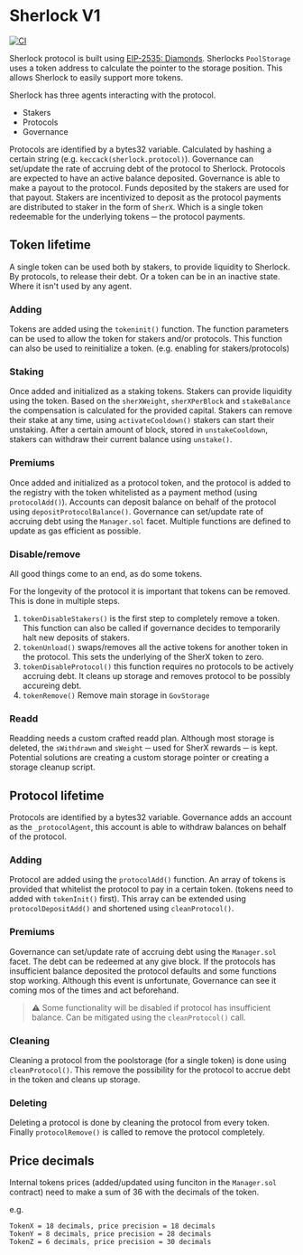# Sherlock V1

[![CI](https://github.com/sherlock-protocol/sherlock-v1-core/actions/workflows/CI.yml/badge.svg)](https://github.com/sherlock-protocol/sherlock-v1-core/actions/workflows/CI.yml)

Sherlock protocol is built using [EIP-2535: Diamonds](https://eips.ethereum.org/EIPS/eip-2535). Sherlocks `PoolStorage` uses a token address to calculate the pointer to the storage position. This allows Sherlock to easily support more tokens.

Sherlock has three agents interacting with the protocol.

- Stakers
- Protocols
- Governance

Protocols are identified by a bytes32 variable. Calculated by hashing a certain string (e.g. `keccack(sherlock.protocol)`). Governance can set/update the rate of accruing debt of the protocol to Sherlock. Protocols are expected to have an active balance deposited. Governance is able to make a payout to the protocol. Funds deposited by the stakers are used for that payout. Stakers are incentivized to deposit as the protocol payments are distributed to staker in the form of `SherX`. Which is a single token redeemable for the underlying tokens ─ the protocol payments.

## Token lifetime

A single token can be used both by stakers, to provide liquidity to Sherlock. By protocols, to release their debt. Or a token can be in an inactive state. Where it isn't used by any agent.

### Adding

Tokens are added using the `tokeninit()` function. The function parameters can be used to allow the token for stakers and/or protocols. This function can also be used to reinitialize a token. (e.g. enabling for stakers/protocols)

### Staking

Once added and initialized as a staking tokens. Stakers can provide liquidity using the token. Based on the `sherXWeight`, `sherXPerBlock` and `stakeBalance` the compensation is calculated for the provided capital. Stakers can remove their stake at any time, using `activateCooldown()` stakers can start their unstaking. After a certain amount of block, stored in `unstakeCooldown`, stakers can withdraw their current balance using `unstake()`.

### Premiums

Once added and initialized as a protocol token, and the protocol is added to the registry with the token whitelisted as a payment method (using `protocolAdd()`). Accounts can deposit balance on behalf of the protocol using `depositProtocolBalance()`. Governance can set/update rate of accruing debt using the `Manager.sol` facet. Multiple functions are defined to update as gas efficient as possible.

### Disable/remove

All good things come to an end, as do some tokens.

For the longevity of the protocol it is important that tokens can be removed. This is done in multiple steps.

1. `tokenDisableStakers()` is the first step to completely remove a token. This function can also be called if governance decides to temporarily halt new deposits of stakers.
2. `tokenUnload()` swaps/removes all the active tokens for another token in the protocol. This sets the underlying of the SherX token to zero.
3. `tokenDisableProtocol()` this function requires no protocols to be actively accruing debt. It cleans up storage and removes protocol to be possibly accureing debt.
4. `tokenRemove()` Remove main storage in `GovStorage`

### Readd

Readding needs a custom crafted readd plan. Although most storage is deleted, the `sWithdrawn` and `sWeight` ─ used for SherX rewards ─ is kept. Potential solutions are creating a custom storage pointer or creating a storage cleanup script.

## Protocol lifetime

Protocols are identified by a bytes32 variable. Governance adds an account as the `_protocolAgent`, this account is able to withdraw balances on behalf of the protocol.

### Adding

Protocol are added using the `protocolAdd()` function. An array of tokens is provided that whitelist the protocol to pay in a certain token. (tokens need to added with `tokenInit()` first). This array can be extended using `protocolDepositAdd()` and shortened using `cleanProtocol()`.

### Premiums

Governance can set/update rate of accruing debt using the `Manager.sol` facet. The debt can be redeemed at any give block. If the protocols has insufficient balance deposited the protocol defaults and some functions stop working. Although this event is unfortunate, Governance can see it coming mos of the times and act beforehand.

> :warning: Some functionality will be disabled if protocol has insufficient balance. Can be mitigated using the `cleanProtocol()` call.

### Cleaning

Cleaning a protocol from the poolstorage (for a single token) is done using `cleanProtocol()`. This remove the possibility for the protocol to accrue debt in the token and cleans up storage.

### Deleting

Deleting a protocol is done by cleaning the protocol from every token. Finally `protocolRemove()` is called to remove the protocol completely.

## Price decimals

Internal tokens prices (added/updated using funciton in the `Manager.sol` contract) need to make a sum of 36 with the decimals of the token.

e.g.

```
TokenX = 18 decimals, price precision = 18 decimals
TokenY = 8 decimals, price precision = 28 decimals
TokenZ = 6 decimals, price precision = 30 decimals
```
